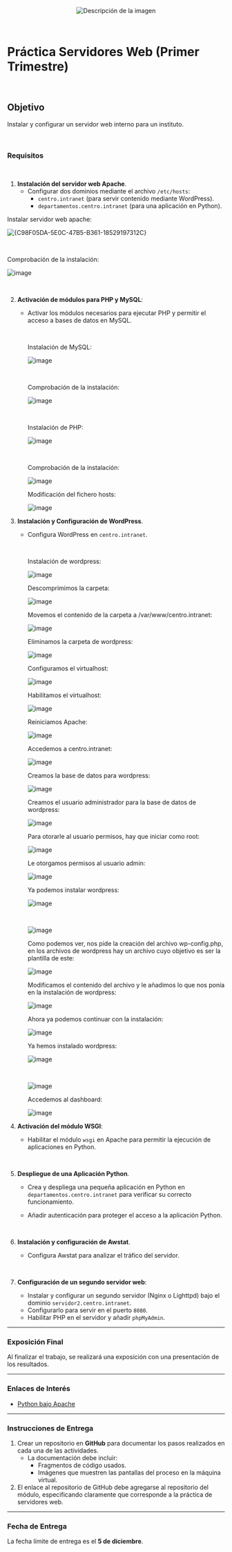 <p align="center">
  <img src="https://github.com/user-attachments/assets/92b13dd5-01d7-4f83-8bb6-e218dfb11235" alt="Descripción de la imagen"/>
</p>

<br>

# Práctica Servidores Web (Primer Trimestre)

<br>

## Objetivo
Instalar y configurar un servidor web interno para un instituto.

<br>

### Requisitos

<br>

1. **Instalación del servidor web Apache**.
   - Configurar dos dominios mediante el archivo `/etc/hosts`: 
     - `centro.intranet` (para servir contenido mediante WordPress).
     - `departamentos.centro.intranet` (para una aplicación en Python).
    
  Instalar servidor web apache:
    
  ![{C98F05DA-5E0C-47B5-B361-18529197312C}](https://github.com/user-attachments/assets/6e808256-128c-4063-862f-c6e2cde95d11)

  <br>
  
  Comprobación de la instalación:

  ![image](https://github.com/user-attachments/assets/78f303da-731e-48b5-9fd7-73897c6f61f2)


  <br>

2. **Activación de módulos para PHP y MySQL**:
   - Activar los módulos necesarios para ejecutar PHP y permitir el acceso a bases de datos en MySQL.
  
     <br>

     Instalación de MySQL:

     ![image](https://github.com/user-attachments/assets/23168866-2ca2-4aeb-8baf-5e1e4572dcb0)

     <br>

     Comprobación de la instalación:

     ![image](https://github.com/user-attachments/assets/16f819a0-e68f-43e8-8d74-946d47ea0691)

     <br>

     Instalación de PHP:

     ![image](https://github.com/user-attachments/assets/58edefc6-dc9b-4f32-9a15-c4161ce07543)

     <br>

     Comprobación de la instalación:

     ![image](https://github.com/user-attachments/assets/fc4e8d29-d00b-46dd-ba60-3ab2748fe3e2)

     Modificación del fichero hosts:

     ![image](https://github.com/user-attachments/assets/1f514793-a9b2-4a89-bc04-f94af106b3ba)


4. **Instalación y Configuración de WordPress**.
   - Configura WordPress en `centro.intranet`.
  
     <br>

     Instalación de wordpress:

     ![image](https://github.com/user-attachments/assets/101b319b-fc6b-4ff9-b908-0f55e3aec328)

     Descomprimimos la carpeta:

     ![image](https://github.com/user-attachments/assets/fcd30977-511b-40fa-b09c-97b6d88e1559)

     Movemos el contenido de la carpeta a /var/www/centro.intranet:

     ![image](https://github.com/user-attachments/assets/051c4fc7-9d44-4f9a-baff-3448c1680cf8)

     Eliminamos la carpeta de wordpress:

     ![image](https://github.com/user-attachments/assets/a63c4f7a-4893-4eb4-ad17-6713cc125de2)

     Configuramos el virtualhost:

     ![image](https://github.com/user-attachments/assets/b04b91e9-3c95-4e79-bac6-f775913d70bd)

     Habilitamos el virtualhost:

     ![image](https://github.com/user-attachments/assets/d71b8e20-a4e5-48af-ac58-227615f6657a)
  
     Reiniciamos Apache:
  
     ![image](https://github.com/user-attachments/assets/3109d2fa-aa77-4e12-aaf0-99d1e507514f)

     Accedemos a centro.intranet:

     ![image](https://github.com/user-attachments/assets/5e4573f1-04e9-49cb-8abc-6e41ce94825d)

     Creamos la base de datos para wordpress:

     ![image](https://github.com/user-attachments/assets/3f08e812-8486-4084-a9a4-7a6fe021658b)

     Creamos el usuario administrador para la base de datos de wordpress:

     ![image](https://github.com/user-attachments/assets/857fe25b-bfb1-4dd6-9805-ec786b174af4)

     Para otorarle al usuario permisos, hay que iniciar como root:

     ![image](https://github.com/user-attachments/assets/596aab5d-9534-4928-9beb-de9192848723)

     Le otorgamos permisos al usuario admin:

     ![image](https://github.com/user-attachments/assets/f49db8bd-3ec4-4a7d-b86c-a7d5c43ef78e)

     Ya podemos instalar wordpress:

     ![image](https://github.com/user-attachments/assets/40323c20-7c25-410b-afe4-80a6696a90a6)

     <br>

     ![image](https://github.com/user-attachments/assets/ff3191a3-2181-4afb-b90d-0f7d25d8894a)

     Como podemos ver, nos pide la creación del archivo wp-config.php, en los archivos de wordpress hay un archivo cuyo objetivo es ser la plantilla de este:

     ![image](https://github.com/user-attachments/assets/199285e2-7710-40bf-a7bf-a918fe1e146c)

     Modificamos el contenido del archivo y le añadimos lo que nos ponía en la instalación de wordpress:

     ![image](https://github.com/user-attachments/assets/d5a9baf6-092e-45d8-ab80-16055005ef8b)

     Ahora ya podemos continuar con la instalación:

     ![image](https://github.com/user-attachments/assets/e6fde765-a6c7-4b92-b650-194d0c5e7f1e)

     Ya hemos instalado wordpress:

     ![image](https://github.com/user-attachments/assets/73b1b86d-169f-405e-b797-d0cef14af406)

     <br>

     ![image](https://github.com/user-attachments/assets/96b3c6d0-037a-47e5-9202-c5093f82c544)

     Accedemos al dashboard:

     ![image](https://github.com/user-attachments/assets/88f84749-623e-4623-ba65-ec598a51bc6d)


6. **Activación del módulo WSGI**:
   - Habilitar el módulo `wsgi` en Apache para permitir la ejecución de aplicaciones en Python.
  
     <br>

7. **Despliegue de una Aplicación Python**.
   - Crea y despliega una pequeña aplicación en Python en `departamentos.centro.intranet` para verificar su correcto funcionamiento.
   - Añadir autenticación para proteger el acceso a la aplicación Python.
  
     <br>

8. **Instalación y configuración de Awstat**.
   - Configura Awstat para analizar el tráfico del servidor.
  
     <br>

9. **Configuración de un segundo servidor web**:
   - Instalar y configurar un segundo servidor (Nginx o Lighttpd) bajo el dominio `servidor2.centro.intranet`.
   - Configurarlo para servir en el puerto `8080`.
   - Habilitar PHP en el servidor y añadir `phpMyAdmin`.

---

### Exposición Final
Al finalizar el trabajo, se realizará una exposición con una presentación de los resultados.

---

### Enlaces de Interés
- [Python bajo Apache](https://uniwebsidad.com/libros/python/capitulo-13/python-bajo-apache)

---

### Instrucciones de Entrega

1. Crear un repositorio en **GitHub** para documentar los pasos realizados en cada una de las actividades.
   - La documentación debe incluir:
     - Fragmentos de código usados.
     - Imágenes que muestren las pantallas del proceso en la máquina virtual.
2. El enlace al repositorio de GitHub debe agregarse al repositorio del módulo, especificando claramente que corresponde a la práctica de servidores web.

---

### Fecha de Entrega
La fecha límite de entrega es el **5 de diciembre**.

